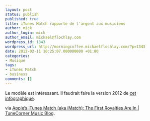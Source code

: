 ```yaml
---
layout: post
status: publish
published: true
title: iTunes Match rapporte de l'argent aux musiciens
author: mick
author_login: mick
author_email: mickael@flochlay.com
wordpress_id: 1343
wordpress_url: http://morningcoffee.mickaelflochlay.com/?p=1343
date: 2012-02-11 10:25:07.000000000 +01:00
categories:
- Musique
tags:
- iTunes Match
- business
comments: []
---
```

Le modèle est intéressant. Il faudrait faire la version 2012 de <a href="http://www.informationisbeautiful.net/2010/how-much-do-music-artists-earn-online/">cet infographique</a>.

via <a href="http://blog.tunecore.com/2012/02/apple-imatch-the-first-royalties-are-in.html">Apple’s iTunes Match (aka iMatch): The First Royalties Are In | TuneCorner Music Blog</a>.
